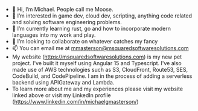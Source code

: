 - 👋 Hi, I’m Michael.  People call me Moose.
- 👀 I’m interested in game dev, cloud dev, scripting, anything code related and solving software engineering problems.
- 🌱 I’m currently learning rust, go and how to incorporate modern languages into my work and play.
- 💞️ I’m looking to collaborate on whatever catches my fancy
- 📫 You can email me at mmasterson@msquaredsoftwaresolutions.com
- My website (https://msquaredsoftwaresolutions.com) is my new pet project.  I've built it myself using Angular 15 and Typescript. I've also made use of AWS technologies such as S3, CloudFront, Route53, SES, CodeBuild, and CodePipeline.  I am in the process of adding a serverless backend using APIGateway and Lambda.  
- To learn more about me and my experiences please visit my website linked above or visit my LinkedIn profile (https://www.linkedin.com/in/michaelgmasterson/)

<!---
mgmaster24/mgmaster24 is a ✨ special ✨ repository because its `README.md` (this file) appears on your GitHub profile.
You can click the Preview link to take a look at your changes.
--->
